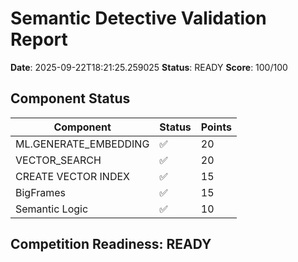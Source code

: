 # Semantic Detective Validation Report

**Date**: 2025-09-22T18:21:25.259025
**Status**: READY
**Score**: 100/100

## Component Status

| Component | Status | Points |
|-----------|--------|--------|
| ML.GENERATE_EMBEDDING | ✅ | 20 |
| VECTOR_SEARCH | ✅ | 20 |
| CREATE VECTOR INDEX | ✅ | 15 |
| BigFrames | ✅ | 15 |
| Semantic Logic | ✅ | 10 |

## Competition Readiness: **READY**
